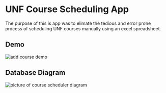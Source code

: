 # UNF Course Scheduling App

The purpose of this is app was to elimate the tedious and error prone process of scheduling UNF courses manually using an excel spreadsheet.

## Demo

![add course demo](https://user-images.githubusercontent.com/63518180/156822070-02188f23-8139-4288-9a84-176ab93ffea0.gif)


## Database Diagram

![picture of course scheduler diagram](https://user-images.githubusercontent.com/63518180/156820511-20354be1-ab81-41cc-a3c0-f618cbf7a9e3.png)
